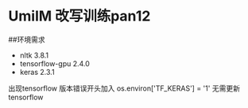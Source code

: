 # UmilM 改写训练pan12
##环境需求
- nltk 3.8.1
- tensorflow-gpu 2.4.0
- keras 2.3.1



出现tensorflow 版本错误开头加入
    os.environ['TF_KERAS'] = '1'
无需更新tensorflow